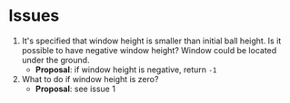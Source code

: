 # Issues

1. It's specified that window height is smaller than initial ball height.
  Is it possible to have negative window height? Window could be located under
  the ground.
    - **Proposal**: if window height is negative, return `-1`
2. What to do if window height is zero?
    - **Proposal**: see issue 1
